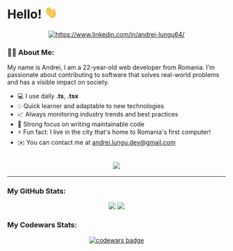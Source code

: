 # Hello! <img src="https://github.com/ABSphreak/ABSphreak/blob/master/gifs/Hi.gif?raw=true" width="30px">

 <p align="center">
  <a href="https://www.linkedin.com/in/andrei-lungu64/" target="blank"><img align="center" src="https://raw.githubusercontent.com/rahuldkjain/github-profile-readme-generator/master/src/images/icons/Social/linked-in-alt.svg" alt="https://www.linkedin.com/in/andrei-lungu64/" height="30" width="40" /></a>
</p>

### 👨‍💻 About Me:

My name is Andrei, I am a 22-year-old web developer from Romania. I'm passionate about contributing to software that solves real-world problems and has a visible impact on society.

- 💻 I use daily **.ts**, **.tsx**
- 💡 Quick learner and adaptable to new technologies
- 📈 Always monitoring industry trends and best practices
- 📌 Strong focus on writing maintainable code
- ⚡ Fun fact: I live in the city that's home to Romania's first computer!
- ✉️ You can contact me at andrei.lungu.dev@gmail.com

<br>

<div align="center">
    <img src="https://skillicons.dev/icons?i=typescript,javascript,react,nodejs,express,postgresql" height="36"/>
</div>

---

### My GitHub Stats:

<p align="center">
      <img height="150px" src="https://github-readme-stats.vercel.app/api?username=AndreiLungu64&show_icons=true&count_private=true&theme=tokyonight" />&nbsp;<img height="150px" src="https://github-readme-stats.vercel.app/api/top-langs/?username=AndreiLungu64&layout=compact&count_private=true&theme=tokyonight&exclude_repo=expense-manager" />
</p>

### My Codewars Stats:

<p align="center">
    <a href="https://www.codewars.com/users/Andrei%20Lungu">
        <img src="https://www.codewars.com/users/Andrei%20Lungu/badges/large" alt="codewars badge"/> 
    </a> 
</p>
